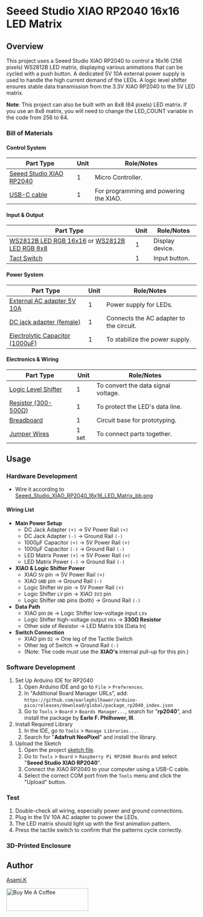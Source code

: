 # Seeed Studio XIAO RP2040 16x16 LED Matrix

## Overview

This project uses a Seeed Studio XIAO RP2040 to control a 16x16 (256 pixels) WS2812B LED matrix, displaying various animations that can be cycled with a push button. A dedicated 5V 10A external power supply is used to handle the high current demand of the LEDs. A logic level shifter ensures stable data transmission from the 3.3V XIAO RP2040 to the 5V LED matrix.

**Note**: This project can also be built with an 8x8 (64 pixels) LED matrix. If you use an 8x8 matrix, you will need to change the LED_COUNT variable in the code from 256 to 64.


<!-- **Click to watch on YouTube**

[![YouTube Video Thumbnail](https://i.ytimg.com/vi/6-BWVaQY8bo/hqdefault.jpg)](https://youtu.be/6-BWVaQY8bo?si=5ha3Cig4YXMKvDc2) -->


### Bill of Materials

#### Control System

| Part Type                                           | Unit | Role/Notes                             |     |
| --------------------------------------------------- | ---- | -------------------------------------- | --- |
| [Seeed Studio XIAO RP2040](https://amzn.to/3TrkrHs) | 1    | Micro Controller.                      |     |
| [USB-C cable](https://amzn.to/407P2xg)              | 1    | For programming and powering the XIAO. |     |


#### Input & Output

| Part Type                                                                                          | Unit | Role/Notes      |
| -------------------------------------------------------------------------------------------------- | ---- | --------------- |
| [WS2812B LED RGB 16x16](https://amzn.to/4ebZCcm) or [WS2812B LED RGB 8x8](https://amzn.to/44cSo3p) | 1    | Display device. |
| [Tact Switch](https://amzn.to/4l5lGrQ)                                                             | 1    | Input button.   |


#### Power System

| Part Type                                                  | Unit | Role/Notes                              |
| ---------------------------------------------------------- | ---- | --------------------------------------- |
| [External AC adapter 5V 10A](https://amzn.to/4neewTI)      | 1    | Power supply for LEDs.                  |
| [DC jack adapter (female)](https://amzn.to/3IdZI7k)        | 1    | Connects the AC adapter to the circuit. |
| [Electrolytic Capacitor (1000µF)](https://amzn.to/45ZOWLQ) | 1    | To stabilize the power supply.          |


#### Electronics & Wiring

| Part Type                                      | Unit  | Role/Notes                          |
| ---------------------------------------------- | ----- | ----------------------------------- |
| [Logic Level Shifter](https://amzn.to/4eeDyhr) | 1     | To convert the data signal voltage. |
| [Resistor (300-500Ω)](https://amzn.to/4kMejW2) | 1     | To protect the LED's data line.     |
| [Breadboard](https://amzn.to/40bMzlk)          | 1     | Circuit base for prototyping.       |
| [Jumper Wires](https://amzn.to/45voWYC)        | 1 set | To connect parts together.          |


## Usage

### Hardware Development

-  Wire it according to [Seeed_Studio_XIAO_RP2040_16x16_LED_Matrix_bb.png](https://github.com/asamiile/diy-electronics/blob/main/Seeed_Studio_XIAO_RP2040_16x16_LED_Matrix/diagrams/Seeed_Studio_XIAO_RP2040_16x16_LED_Matrix_bb.png)


#### Wiring List

- **Main Power Setup**
  - DC Jack Adapter `(+)` → 5V Power Rail `(+)`
  - DC Jack Adapter `(-)` → Ground Rail `(-)`
  - 1000µF Capacitor `(+)` → 5V Power Rail `(+)`
  - 1000µF Capacitor `(-)` → Ground Rail `(-)`
  - LED Matrix Power `(+)` → 5V Power Rail `(+)`
  - LED Matrix Power `(-)` → Ground Rail `(-)`
- **XIAO & Logic Shifter Power**
  - XIAO `5V` pin → 5V Power Rail `(+)`
  - XIAO `GND` pin → Ground Rail `(-)`
  - Logic Shifter `HV` pin → 5V Power Rail `(+)`
  - Logic Shifter `LV` pin → XIAO `3V3` pin
  - Logic Shifter `GND` pins (both) → Ground Rail `(-)`
- **Data Path**
  - XIAO pin `D6` → Logic Shifter low-voltage input `LVx`
  - Logic Shifter high-voltage output `HVx` → **330Ω Resistor**
  - Other side of Resistor → LED Matrix `DIN` (Data In)
- **Switch Connection**
  - XIAO pin `D2` → One leg of the Tactile Switch
  - Other leg of Switch → Ground Rail `(-)`
  - (Note: The code must use the **XIAO's** internal pull-up for this pin.)


### Software Development

1. Set Up Arduino IDE for RP2040
   1. Open Arduino IDE and go to `File` > `Preferences`.
   2. In "Additional Board Manager URLs", add: `https://github.com/earlephilhower/arduino-pico/releases/download/global/package_rp2040_index.json`
   3. Go to `Tools` > `Board` > `Boards Manager...`, search for "**rp2040**", and install the package by **Earle F. Philhower, III**.
2.  Install Required Library
    1.  In the IDE, go to `Tools` > `Manage Libraries...`.
    2.  Search for "**Adafruit NeoPixel**" and install the library.
3.  Upload the Sketch
    1. Open the project [sketch file](https://github.com/asamiile/diy-electronics/blob/main/Seeed_Studio_XIAO_RP2040_16x16_LED_matrix/sketch/sketch_jul15c/sketch_jul15c.ino).
    2. Go to `Tools` > `Board` > `Raspberry Pi RP2040 Boards` and select "**Seeed Studio XIAO RP2040**".
    3. Connect the XIAO RP2040 to your computer using a USB-C cable.
    4. Select the correct COM port from the `Tools` menu and click the "Upload" button.


### Test

1. Double-check all wiring, especially power and ground connections.
2. Plug in the 5V 10A AC adapter to power the LEDs.
3. The LED matrix should light up with the first animation pattern.
4. Press the tactile switch to confirm that the patterns cycle correctly.


### 3D-Printed Enclosure

<!-- Create a custom case with a 3D printer to protect the electronics and give your project a polished look.

Using CAD software (like Tinkercad), design an enclosure based on the exact measurements of your finished PCB. The design must include:
* **Cutouts** for the 8x8 LED matrix, USB port, DC power jack, and switch.
* **Mounting posts** to secure the PCB in place.

It's recommended to print a small test piece to check the fit of the ports before starting the final print. Once printed, secure the board inside the enclosure with screws to complete the project. -->


## Author

[Asami.K](https://asami.tokyo/)

<a href="https://www.buymeacoffee.com/asamiile" target="_blank"><img src="https://cdn.buymeacoffee.com/buttons/v2/default-yellow.png" alt="Buy Me A Coffee" style="height: 60px !important;width: 217px !important;" ></a>

